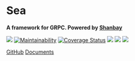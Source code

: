 # Sea

**A framework for GRPC. Powered by [Shanbay](https://www.shanbay.com)**

[![](http://img.shields.io/travis/shanbay/sea.svg?style=flat-square)](https://travis-ci.org/shanbay/sea)
[![Maintainability](https://api.codeclimate.com/v1/badges/774db211d37720bb2599/maintainability)](https://codeclimate.com/github/shanbay/sea/maintainability)
[![Coverage Status](https://coveralls.io/repos/github/shanbay/sea/badge.svg?branch=master)](https://coveralls.io/github/shanbay/sea?branch=master)
[![](https://img.shields.io/pypi/v/sea.svg)](https://github.com/shanbay/sea)
[![](https://img.shields.io/pypi/pyversions/sea.svg)](https://github.com/shanbay/sea)
[![](http://img.shields.io/:license-mit-blue.svg?style=flat-square)](http://shanbay.mit-license.org)


[GitHub](https://github.com/shanbay/sea)
[Documents](?id=documents)
